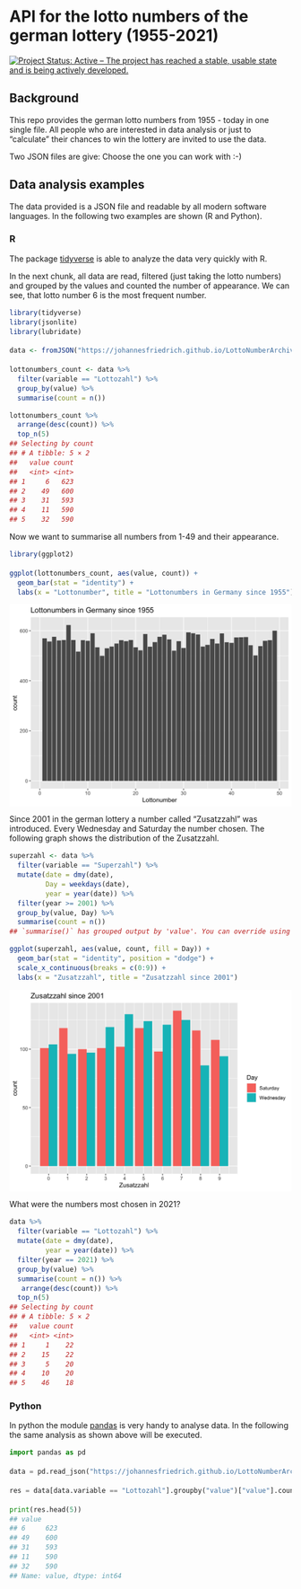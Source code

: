 
<!-- README.md is generated from README.Rmd. Please edit that file -->

# API for the lotto numbers of the german lottery (1955-2021)

[![Project Status: Active – The project has reached a stable, usable
state and is being actively
developed.](http://www.repostatus.org/badges/latest/active.svg)](http://www.repostatus.org/#active)

## Background

This repo provides the german lotto numbers from 1955 - today in one
single file. All people who are interested in data analysis or just to
“calculate” their chances to win the lottery are invited to use the
data.

Two JSON files are give: Choose the one you can work with :-)

## Data analysis examples

The data provided is a JSON file and readable by all modern software
languages. In the following two examples are shown (R and Python).

### R

The package [tidyverse](https://www.tidyverse.org) is able to analyze
the data very quickly with R.

In the next chunk, all data are read, filtered (just taking the lotto
numbers) and grouped by the values and counted the number of appearance.
We can see, that lotto number 6 is the most frequent number.

``` r
library(tidyverse)
library(jsonlite)
library(lubridate)

data <- fromJSON("https://johannesfriedrich.github.io/LottoNumberArchive/Lottonumbers_tidy_complete.json")

lottonumbers_count <- data %>% 
  filter(variable == "Lottozahl") %>% 
  group_by(value) %>% 
  summarise(count = n())
```

``` r
lottonumbers_count %>% 
  arrange(desc(count)) %>% 
  top_n(5)
## Selecting by count
## # A tibble: 5 × 2
##   value count
##   <int> <int>
## 1     6   623
## 2    49   600
## 3    31   593
## 4    11   590
## 5    32   590
```

Now we want to summarise all numbers from 1-49 and their appearance.

``` r
library(ggplot2)

ggplot(lottonumbers_count, aes(value, count)) +
  geom_bar(stat = "identity") +
  labs(x = "Lottonumber", title = "Lottonumbers in Germany since 1955")
```

<img src="README_figs/README-unnamed-chunk-3-1.png" width="672" style="display: block; margin: auto;" />

Since 2001 in the german lottery a number called “Zusatzzahl” was
introduced. Every Wednesday and Saturday the number chosen. The
following graph shows the distribution of the Zusatzzahl.

``` r
superzahl <- data %>% 
  filter(variable == "Superzahl") %>% 
  mutate(date = dmy(date),
         Day = weekdays(date),
         year = year(date)) %>% 
  filter(year >= 2001) %>% 
  group_by(value, Day) %>% 
  summarise(count = n())
## `summarise()` has grouped output by 'value'. You can override using the `.groups` argument.
```

``` r
ggplot(superzahl, aes(value, count, fill = Day)) +
  geom_bar(stat = "identity", position = "dodge") +
  scale_x_continuous(breaks = c(0:9)) +
  labs(x = "Zusatzzahl", title = "Zusatzzahl since 2001")
```

<img src="README_figs/README-unnamed-chunk-5-1.png" width="672" style="display: block; margin: auto;" />

What were the numbers most chosen in 2021?

``` r
data %>% 
  filter(variable == "Lottozahl") %>% 
  mutate(date = dmy(date),
         year = year(date)) %>% 
  filter(year == 2021) %>% 
  group_by(value) %>% 
  summarise(count = n()) %>% 
   arrange(desc(count)) %>% 
  top_n(5)
## Selecting by count
## # A tibble: 5 × 2
##   value count
##   <int> <int>
## 1     1    22
## 2    15    22
## 3     5    20
## 4    10    20
## 5    46    18
```

### Python

In python the module [pandas](http://pandas.pydata.org) is very handy to
analyse data. In the following the same analysis as shown above will be
executed.

``` python
import pandas as pd

data = pd.read_json("https://johannesfriedrich.github.io/LottoNumberArchive/Lottonumbers_tidy_complete.json")

res = data[data.variable == "Lottozahl"].groupby("value")["value"].count().sort_values(ascending = False)

print(res.head(5))
## value
## 6     623
## 49    600
## 31    593
## 11    590
## 32    590
## Name: value, dtype: int64
```
